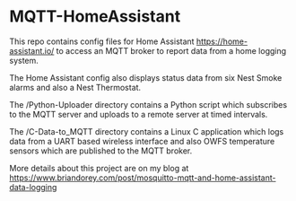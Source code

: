 # MQTT-HomeAssistant

This repo contains config files for Home Assistant https://home-assistant.io/ to access an MQTT broker to report data from a home logging system. 

The Home Assistant config also displays status data from six Nest Smoke alarms and also a Nest Thermostat.

The /Python-Uploader directory contains a Python script which subscribes to the MQTT server and uploads to a remote server at timed intervals.

The /C-Data-to_MQTT directory contains a Linux C application which logs data from a UART based wireless interface and also OWFS temperature sensors which are published to the MQTT broker.

More details about this project are on my blog at https://www.briandorey.com/post/mosquitto-mqtt-and-home-assistant-data-logging